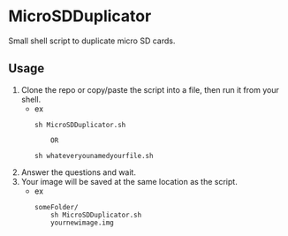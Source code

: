 # MicroSDDuplicator
Small shell script to duplicate micro SD cards.

## Usage
1. Clone the repo or copy/paste the script into a file, then run it from your shell.
    - ex
        ```
        sh MicroSDDuplicator.sh

            OR

        sh whateveryounamedyourfile.sh
        ```
1. Answer the questions and wait. 
1. Your image will be saved at the same location as the script.
    - ex
        ```
        someFolder/
            sh MicroSDDuplicator.sh
            yournewimage.img
        ```